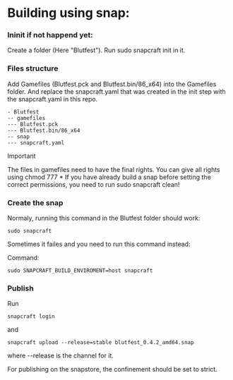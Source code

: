 # Building using snap:

### Ininit if not happend yet:
Create a folder (Here "Blutfest"). Run sudo snapcraft init in it.

### Files structure
Add Gamefiles (Blutfest.pck and Blutfest.bin/86_x64) into the Gamefiles folder. And replace the snapcraft.yaml that was created in the init step with the snapcraft.yaml in this repo.

```
- Blutfest
-- gamefiles
--- Blutfest.pck
--- Blutfest.bin/86_x64
-- snap
--- snapcraft.yaml
```


> [!IMPORTANT]  
> The files in gamefiles need to have the final rights. You can give all rights using chmod 777 *
> If you have already build a snap before setting the correct permissions, you need to run sudo snapcraft clean!


### Create the snap
Normaly, running this command in the Blutfest folder should work:
```
sudo snapcraft
```
Sometimes it failes and you need to run this command instead:

Command:
```
sudo SNAPCRAFT_BUILD_ENVIROMENT=host snapcraft
```

### Publish
Run 

```
snapcraft login
```

and 

```
snapcraft upload --release=stable blutfest_0.4.2_amd64.snap
```

where --release is the channel for it.

For publishing on the snapstore, the confinement should be set to strict.

